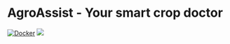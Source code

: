 # AgroAssist - Your smart crop doctor  
[![Docker](https://github.com/sanjay-thiyagarajan/AgroAssist/actions/workflows/docker-publish.yml/badge.svg)](https://github.com/sanjay-thiyagarajan/AgroAssist/actions/workflows/docker-publish.yml)
![](https://github.com/Mayukhdeb/agro-temp/raw/main/images/light_banner_large.png)
